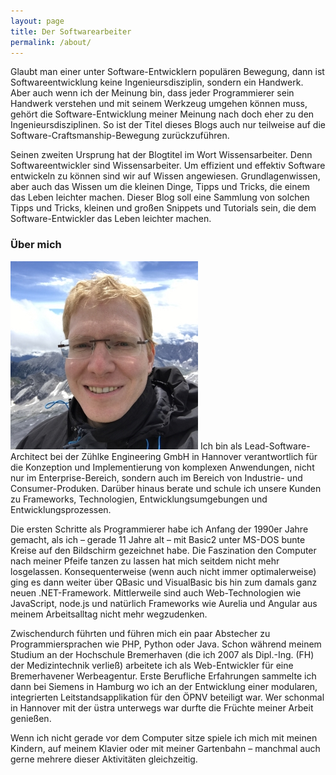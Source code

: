 ```yaml
---
layout: page
title: Der Softwarearbeiter
permalink: /about/
---
```


Glaubt man einer unter Software-Entwicklern populären Bewegung, dann ist Softwareentwicklung keine Ingenieursdisziplin, sondern ein Handwerk. Aber auch wenn ich der Meinung bin, dass jeder Programmierer sein Handwerk verstehen und mit seinem Werkzeug umgehen können muss, gehört die Software-Entwicklung meiner Meinung nach doch eher zu den Ingenieursdisziplinen. So ist der Titel dieses Blogs auch nur teilweise auf die Software-Craftsmanship-Bewegung zurückzuführen.

Seinen zweiten Ursprung hat der Blogtitel im Wort Wissensarbeiter. Denn Softwareentwickler sind Wissensarbeiter. Um effizient und effektiv Software entwickeln zu können sind wir auf Wissen angewiesen. Grundlagenwissen, aber auch das Wissen um die kleinen Dinge, Tipps und Tricks, die einem das Leben leichter machen. Dieser Blog soll eine Sammlung von solchen Tipps und Tricks, kleinen und großen Snippets und Tutorials sein, die dem Software-Entwickler das Leben leichter machen.

### Über mich

![Foto von Markus Rehrs](images/zugspitze_profil.jpg) Ich bin als Lead-Software-Architect bei der Zühlke Engineering GmbH in Hannover verantwortlich für die Konzeption und Implementierung von komplexen Anwendungen, nicht nur im Enterprise-Bereich, sondern auch im Bereich von Industrie- und Consumer-Produken. Darüber hinaus berate und schule ich unsere Kunden zu Frameworks, Technologien, Entwicklungsumgebungen und Entwicklungsprozessen.

Die ersten Schritte als Programmierer habe ich Anfang der 1990er Jahre gemacht, als ich – gerade 11 Jahre alt – mit Basic2 unter MS-DOS bunte Kreise auf den Bildschirm gezeichnet habe. Die Faszination den Computer nach meiner Pfeife tanzen zu lassen hat mich seitdem nicht mehr losgelassen. Konsequenterweise (wenn auch nicht immer optimalerweise) ging es dann weiter über QBasic und VisualBasic bis hin zum damals ganz neuen .NET-Framework. Mittlerweile sind auch Web-Technologien wie JavaScript, node.js und natürlich Frameworks wie Aurelia und Angular aus meinem Arbeitsalltag nicht mehr wegzudenken.

Zwischendurch führten und führen mich ein paar Abstecher zu Programmiersprachen wie PHP, Python oder Java. Schon während meinem Studium an der Hochschule Bremerhaven (die ich 2007 als Dipl.-Ing. (FH) der Medizintechnik verließ) arbeitete ich als Web-Entwickler für eine Bremerhavener Werbeagentur. Erste Berufliche Erfahrungen sammelte ich dann bei Siemens in Hamburg wo ich an der Entwicklung einer modularen, integrierten Leitstandsapplikation für den ÖPNV beteiligt war. Wer schonmal in Hannover mit der üstra unterwegs war durfte die Früchte meiner Arbeit genießen.

Wenn ich nicht gerade vor dem Computer sitze spiele ich mich mit meinen Kindern, auf meinem Klavier oder mit meiner Gartenbahn – manchmal auch gerne mehrere dieser Aktivitäten gleichzeitig.
